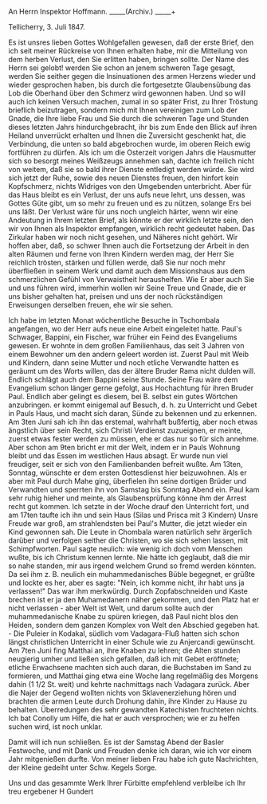 An Herrn Inspektor Hoffmann. _____(Archiv.) _____+

 Tellicherry, 3. Juli 1847.

Es ist unsres lieben Gottes Wohlgefallen gewesen, daß der erste Brief, den ich seit meiner Rückreise von Ihnen erhalten habe, mir die Mitteilung von dem herben Verlust, den Sie erlitten haben, bringen sollte. Der Name des Herrn sei gelobt! werden Sie schon an jenem schweren Tage gesagt, werden Sie seither gegen die Insinuationen des armen Herzens wieder und wieder gesprochen haben, bis durch die fortgesetzte Glaubensübung das Lob die Oberhand über den Schmerz wird gewonnen haben. Und so will auch ich keinen Versuch machen, zumal in so später Frist, zu Ihrer Tröstung brieflich beizutragen, sondern mich mit Ihnen vereinigen zum Lob der Gnade, die Ihre liebe Frau und Sie durch die schweren Tage und Stunden dieses letzten Jahrs hindurchgebracht, ihr bis zum Ende den Blick auf ihren Heiland unverrückt erhalten und Ihnen die Zuversicht geschenkt hat, die Verbindung, die unten so bald abgebrochen wurde, im oberen Reich ewig fortführen zu dürfen. Als ich um die Osterzeit vorigen Jahrs die Hausmutter sich so besorgt meines Weißzeugs annehmen sah, dachte ich freilich nicht von weitem, daß sie so bald ihrer Dienste entledigt werden würde. Sie wird sich jetzt der Ruhe, sowie des neuen Dienstes freuen, den hinfort kein Kopfschmerz, nichts Widriges von den Umgebenden unterbricht. Aber für das Haus bleibt es ein Verlust, der uns aufs neue lehrt, uns dessen, was Gottes Güte gibt, um so mehr zu freuen und es zu nützen, solange Ers bei uns läßt. Der Verlust wäre für uns noch ungleich härter, wenn wir eine Andeutung in Ihrem letzten Brief, als könnte er der wirklich letzte sein, den wir von Ihnen als Inspektor empfangen, wirklich recht gedeutet haben. Das Zirkular haben wir noch nicht gesehen, und Näheres nicht gehört. Wir hoffen aber, daß, so schwer Ihnen auch die Fortsetzung der Arbeit in den alten Räumen und ferne von Ihren Kindern werden mag, der Herr Sie reichlich trösten, stärken und füllen werde, daß Sie nur noch mehr überfließen in seinem Werk und damit auch dem Missionshaus aus dem schmerzlichen Gefühl von Verwaistheit heraushelfen. Wie Er aber auch Sie und uns führen wird, immerhin wollen wir Seine Treue und Gnade, die er uns bisher gehalten hat, preisen und uns der noch rückständigen Erweisungen derselben freuen, ehe wir sie sehen.

Ich habe im letzten Monat wöchentliche Besuche in Tschombala angefangen, wo der Herr aufs neue eine Arbeit eingeleitet hatte. Paul's Schwager, Bappini, ein Fischer, war früher ein Feind des Evangeliums gewesen. Er wohnte in dem großen Familienhaus, das seit 3 Jahren von einem Bewohner um den andern geleert worden ist. Zuerst Paul mit Weib und Kindern, dann seine Mutter und noch etliche Verwandte hatten es geräumt um des Worts willen, das der ältere Bruder Rama nicht dulden will. Endlich schlägt auch dem Bappini seine Stunde. Seine Frau wäre dem Evangelium schon länger gerne gefolgt, aus Hochachtung für ihren Bruder Paul. Endlich aber gelingt es diesem, bei B. selbst ein gutes Wörtchen anzubringen. er kommt einigemal auf Besuch, d. h. zu Unterricht und Gebet in Pauls Haus, und macht sich daran, Sünde zu bekennen und zu erkennen. Am 3ten Juni sah ich ihn das erstemal, wahrhaft bußfertig, aber noch etwas ängstlich über sein Recht, sich Christi Verdienst zuzueignen, er meinte, zuerst etwas fester werden zu müssen, ehe er das nur so für sich annehme. Aber schon am 9ten bricht er mit der Welt, indem er in Pauls Wohnung bleibt und das Essen im westlichen Haus absagt. Er wurde nun viel freudiger, seit er sich von den Familienbanden befreit wußte. Am 13ten, Sonntag, wünschte er dem ersten Gottesdienst hier beizuwohnen. Als er aber mit Paul durch Mahe ging, überfielen ihn seine dortigen Brüder und Verwandten und sperrten ihn von Samstag bis Sonntag Abend ein. Paul kam sehr ruhig hieher und meinte, als Glaubensprüfung könne ihm der Arrest recht gut kommen. Ich setzte in der Woche drauf den Unterricht fort, und am 17ten taufte ich ihn und sein Haus (Silas und Prisca mit 3 Kindern) Unsre Freude war groß, am strahlendsten bei Paul's Mutter, die jetzt wieder ein Kind gewonnen sah. Die Leute in Chombala waren natürlich sehr ärgerlich darüber und verfolgen seither die Christen, wo sie sich sehen lassen, mit Schimpfworten. Paul sagte neulich: wie wenig ich doch vom Menschen wußte, bis ich Christum kennen lernte. Nie hätte ich geglaubt, daß die mir so nahe standen, mir aus irgend welchem Grund so fremd werden könnten. Da sei ihm z. B. neulich ein muhammedanisches Büble begegnet, er grüßte und lockte es her, aber es sagte: "Nein, ich komme nicht, ihr habt uns ja verlassen!" Das war ihm merkwürdig. Durch Zopfabschneiden und Kaste brechen ist er ja den Muhamedanern näher gekommen, und den Platz hat er nicht verlassen - aber Welt ist Welt, und darum sollte auch der muhammedanische Knabe zu spüren kriegen, daß Paul nicht blos den Heiden, sondern dem ganzen Komplex von Welt den Abschied gegeben hat. - Die Puleier in Kodakal, südlich vom Vadagara-Fluß hatten sich schon längst christlichen Unterricht in einer Schule wie zu Anjercandi gewünscht. Am 7ten Juni fing Matthai an, ihre Knaben zu lehren; die Alten stunden neugierig umher und ließen sich gefallen, daß ich mit Gebet eröffnete; etliche Erwachsene machten sich auch daran, die Buchstaben im Sand zu formieren, und Matthai ging etwa eine Woche lang regelmäßig des Morgens dahin (1 1/2 St. weit) und kehrte nachmittags nach Vadagara zurück. Aber die Najer der Gegend wollten nichts von Sklavenerziehung hören und brachten die armen Leute durch Drohung dahin, ihre Kinder zu Hause zu behalten. Überredungen des sehr gewandten Katechisten fruchteten nichts. Ich bat Conolly um Hilfe, die hat er auch versprochen; wie er zu helfen suchen wird, ist noch unklar.

Damit will ich nun schließen. Es ist der Samstag Abend der Basler Festwoche, und mit Dank und Freuden denke ich daran, wie ich vor einem Jahr mitgenießen durfte. Von meiner lieben Frau habe ich gute Nachrichten, der Kleine gedeiht unter Schw. Kegels Sorge.

Uns und das gesammte Werk Ihrer Fürbitte empfehlend verbleibe ich 
 Ihr treu ergebener
 H Gundert

